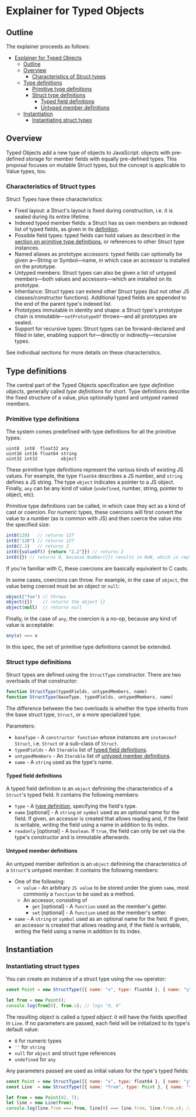 # Explainer for Typed Objects

## Outline

The explainer proceeds as follows:

- [Explainer for Typed Objects](#explainer-for-typed-objects)
    - [Outline](#outline)
    - [Overview](#overview)
        - [Characteristics of Struct types](#characteristics-of-struct-types)
    - [Type definitions](#type-definitions)
        - [Primitive type definitions](#primitive-type-definitions)
        - [Struct type definitions](#struct-type-definitions)
            - [Typed field definitions](#typed-field-definitions)
            - [Untyped member definitions](#untyped-member-definitions)
    - [Instantiation](#instantiation)
        - [Instantiating struct types](#instantiating-struct-types)

## Overview

Typed Objects add a new type of objects to JavaScript: objects with pre-defined storage for member fields with equally pre-defined types. This proposal focuses on mutable Struct types, but the concept is applicable to Value types, too.

### Characteristics of Struct types

Struct Types have these characteristics:
 - Fixed layout: a Struct's layout is fixed during construction, i.e. it is sealed during its entire lifetime.
 - Indexed typed member fields: a Struct has as own members an indexed list of typed fields, as given in its [definition](#struct-type-definitions).
 - Possible field types: typed fields can hold values as described in the [section on primitive type definitions](#primitive-type-definitions), or references to other Struct type instances.
 - Named aliases as prototype accessors: typed fields can optionally be given a—String or Symbol—name, in which case an accessor is installed on the prototype.
 - Untyped members: Struct types can also be given a list of untyped members—both values and accessors—which are installed on its prototype.
 - Inheritance: Struct types can extend other Struct types (but not other JS classes/constructor functions). Additional typed fields are appended to the end of the parent type's indexed list.
 - Prototypes immutable in identity and shape: a Struct type's prototype chain is immutable—`setPrototypeOf` throws—and all prototypes are sealed.
 - Support for recursive types: Struct types can be forward-declared and filled in later, enabling support for—directly or indirectly—recursive types.

See individual sections for more details on these characteristics.

## Type definitions

The central part of the Typed Objects specification are *type definition objects*, generally called *type definitions* for short. Type definitions describe the fixed structure of a value, plus optionally typed and untyped named members.

### Primitive type definitions

The system comes predefined with type definitions for all the
primitive types:

    uint8  int8  float32 any
    uint16 int16 float64 string
    uint32 int32         object

These primitive type definitions represent the various kinds of
existing JS values. For example, the type `float64` describes a JS
number, and `string` defines a JS string. The type `object` indicates
a pointer to a JS object. Finally, `any` can be any kind of value
(`undefined`, number, string, pointer to object, etc).

Primitive type definitions can be called, in which case they act as a
kind of cast or coercion. For numeric types, these coercions will
first convert the value to a number (as is common with JS) and then
coerce the value into the specified size:

```js
int8(128)   // returns 127
int8("128") // returns 127
int8(2.2)   // returns 2
int8({valueOf() {return "2.2"}}) // returns 2
int8({}) // returns 0, because Number({}) results in NaN, which is replaced with the default value 0.
```

If you're familiar with C, these coercions are basically equivalent to
C casts.

In some cases, coercions can throw. For example, in the case of
`object`, the value being coerced must be an object or `null`:

```js
object("foo") // throws
object({})    // returns the object {}
object(null)  // returns null
```

Finally, in the case of `any`, the coercion is a no-op, because any
kind of value is acceptable:

```js
any(x) === x
```

In this spec, the set of primitive type definitions cannot be extended.

### Struct type definitions

Struct types are defined using the `StructType` constructor. There are two overloads of that constructor:

```js
function StructType(typedFields, untypedMembers, name)
function StructType(baseType, typedFields, untypedMembers, name)
```

The difference between the two overloads is whether the type inherits from the base struct type, `Struct`, or a more specialized type.

Parameters:
 - `baseType` - A `constructor function` whose instances are `instanceof Struct`, i.e. `Struct` or a sub-class of `Struct`.
 - `typedFields` - An `Iterable` list of [typed field definitions](#typed-field-definitions).
 - `untypedMembers` - An `Iterable` list of [untyped member definitions](#untyped-member-definitions).
 - `name` - A `string` used as the type's name.

#### Typed field definitions

A typed field definition is an `object` definining the characteristics of a `Struct`'s typed field. It contains the following members:
 - `type` - A [type definition](#type-definition), specifying the field's type.
 - `name` [optional] - A `string` or `symbol` used as an optional name for the field. If given, an accessor is created that allows reading and, if the field is writable, writing the field using a name in addition to its index.
 - `readonly` [optional] - A `boolean`. If `true`, the field can only be set via the type's constructor and is immutable afterwards.

#### Untyped member definitions

An untyped member definition is an `object` definining the characteristics of a `Struct`'s untyped member. It contains the following members:
 - One of the following:
   - `value` - An arbitrary `JS value` to be stored under the given `name`, most commonly a `function` to be used as a method.
   - An accessor, consisting of
     - `get` [optional] - A `function` used as the member's getter.
     - `set` [optional] - A `function` used as the member's setter.
 - `name` - A `string` or `symbol` used as an optional name for the field. If given, an accessor is created that allows reading and, if the field is writable, writing the field using a name in addition to its index.

## Instantiation

### Instantiating struct types

You can create an instance of a struct type using the `new` operator:

```js
const Point = new StructType([{ name: "x", type: float64 }, { name: "y", type: float64 }]);

let from = new Point();
console.log(from[0], from.x); // logs "0, 0"
```

The resulting object is called a *typed object*: it will have the fields specified in `Line`.
If no parameters are passed, each field will be initialized to its type's default value:
 - `0` for numeric types
 - `''` for `string`
 - `null` for `object` and struct type references
 - `undefined` for `any`

Any parameters passed are used as initial values for the type's typed fields:

```js
const Point = new StructType([{ name: "x", type: float64 }, { name: "y", type: float64 }]);
const Line  = new StructType([{ name: "from", type: Point }, { name: "to", type: Point }]);

let from = new Point(42, 7);
let line = new Line(from);
console.log(line.from === from, line[0] === line.from, line.from.x); //logs "true, true, 42"
```

